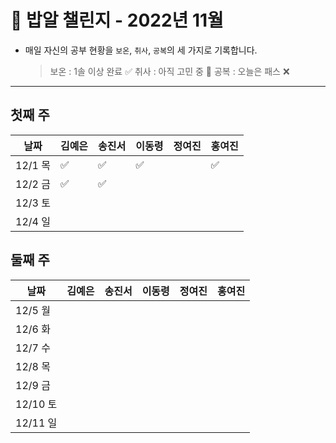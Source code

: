 # 🍚 밥알 챌린지 - 2022년 11월
- 매일 자신의 공부 현황을 `보온`, `취사`, `공복`의 세 가지로 기록합니다.
    
    > 보온 : 1솔 이상 완료 ✅
    취사 : 아직 고민 중 🤔
    공복 : 오늘은 패스 ❌
---

## 첫째 주
**날짜**|김예은|송진서|이동령|정여진|홍여진
---|---|---|---|---|---
12/1 목|✅|✅ |✅| |✅
12/2 금|✅ |✅ | | | 
12/3 토| | | | | 
12/4 일| | | | | 


## 둘째 주
**날짜**|김예은|송진서|이동령|정여진|홍여진
---|---|---|---|---|---
12/5 월| | | | |
12/6 화| | | | |
12/7 수| | | | |
12/8 목| | | | |
12/9 금| | | | |
12/10 토| | | | |
12/11 일| | | | |
